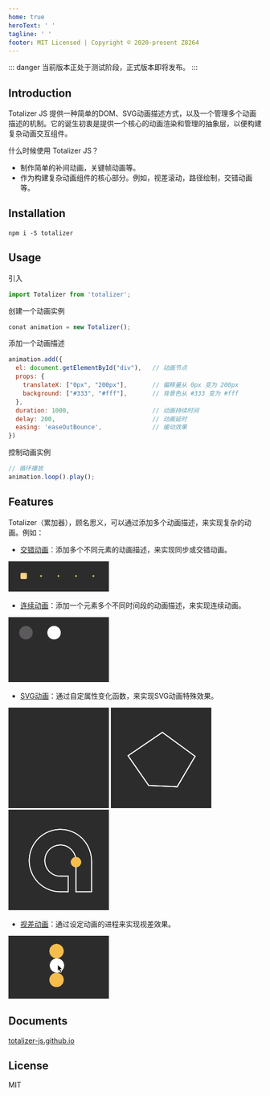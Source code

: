 ```yaml
---
home: true
heroText: ' '
tagline: ' '
footer: MIT Licensed | Copyright © 2020-present Z8264
---
```


<ClientOnly>
  <Totalizer/>
</ClientOnly>

::: danger
当前版本正处于测试阶段，正式版本即将发布。
:::

## Introduction

Totalizer JS 提供一种简单的DOM、SVG动画描述方式，以及一个管理多个动画描述的机制。它的诞生初衷是提供一个核心的动画渲染和管理的抽象层，以便构建复杂动画交互组件。

什么时候使用 Totalizer JS？

* 制作简单的补间动画，关键帧动画等。
* 作为构建复杂动画组件的核心部分。例如，视差滚动，路径绘制，交错动画等。



## Installation

``` shell
npm i -S totalizer
```

## Usage

引入

``` javascript
import Totalizer from 'totalizer';
```

创建一个动画实例

``` javascript
conat animation = new Totalizer();
```

添加一个动画描述

``` javascript
animation.add({
  el: document.getElementById("div"),   // 动画节点
  props: {
    translateX: ["0px", "200px"],       // 偏移量从 0px 变为 200px
    background: ["#333", "#fff"],       // 背景色从 #333 变为 #fff 
  },
  duration: 1000,                       // 动画持续时间
  delay: 200,                           // 动画延时
  easing: 'easeOutBounce',              // 缓动效果
})
```

控制动画实例

``` javascript
// 循环播放
animation.loop().play();
```

## Features


Totalizer（累加器），顾名思义，可以通过添加多个动画描述，来实现复杂的动画。例如：

* [交错动画](https://totalizer-js.github.io/document/Staggering.html)：添加多个不同元素的动画描述，来实现同步或交错动画。

![gif](./.vuepress/public/staggering.gif)


* [连续动画](https://totalizer-js.github.io/document/Continuous.html)：添加一个元素多个不同时间段的动画描述，来实现连续动画。

![gif](./.vuepress/public/move.gif)


* [SVG动画](https://totalizer-js.github.io/document/SVG.html)：通过自定属性变化函数，来实现SVG动画特殊效果。

![gif](./.vuepress/public/svg01.gif)
![gif](./.vuepress/public/svg02.gif)
![gif](./.vuepress/public/svg03.gif)

* [视差动画](https://totalizer-js.github.io/document/Parallax.html)：通过设定动画的进程来实现视差效果。

![gif](./.vuepress/public/parallax.gif)

## Documents

[totalizer-js.github.io](//totalizer-js.github.io)

## License

MIT
